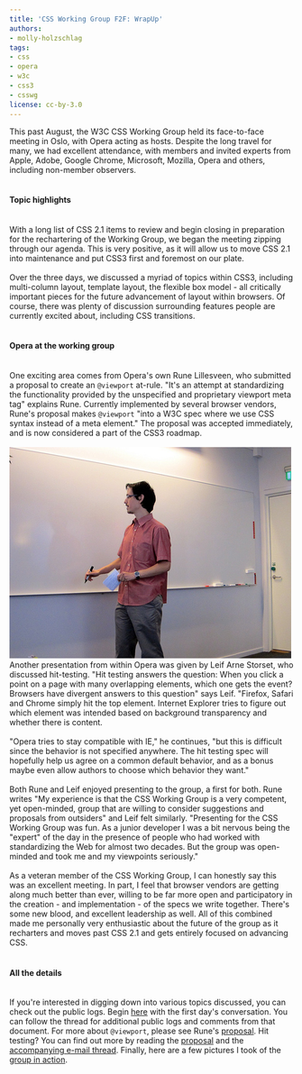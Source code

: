 ```yaml
---
title: 'CSS Working Group F2F: WrapUp'
authors:
- molly-holzschlag
tags:
- css
- opera
- w3c
- css3
- csswg
license: cc-by-3.0
---
```

This past August, the W3C CSS Working Group held its face-to-face meeting in Oslo, with Opera acting as hosts. Despite the long travel for many, we had excellent attendance, with members and invited experts from Apple, Adobe, Google Chrome, Microsoft, Mozilla, Opera and others, including non-member observers.<br/><br/><h4>Topic highlights</h4><br/>With a long list of CSS 2.1 items to review and begin closing in preparation for the rechartering of the Working Group, we began the meeting zipping through our agenda. This is very positive, as it will allow us to move CSS 2.1 into maintenance and put CSS3 first and foremost on our plate.<br/><br/>Over the three days, we discussed a myriad of topics within CSS3, including multi-column layout, template layout, the flexible box model - all critically important pieces for the future advancement of layout within browsers. Of course, there was plenty of discussion surrounding features people are currently excited about, including CSS transitions.<br/><br/><h4>Opera at the working group</h4><br/>One exciting area comes from Opera&#39;s own Rune Lillesveen, who submitted a proposal to create an <code>@viewport</code> at-rule. &quot;It&#39;s an attempt at standardizing the functionality provided by the unspecified and proprietary viewport meta tag&quot; explains Rune. Currently implemented by several browser vendors, Rune&#39;s proposal makes <code>@viewport</code> &quot;into a W3C spec where we use CSS syntax instead of a meta element.&quot; The proposal was accepted immediately, and is now considered a part of the CSS3 roadmap. <br/><br/><span class='imgright'><img alt='' src='/blog/css-working-group-f2f-wrapup/leif-csswg.jpg' /></span> Another presentation from within Opera was given by Leif Arne Storset, who discussed hit-testing. &quot;Hit testing answers the question: When you click a point on a page with many overlapping elements, which one gets the event? Browsers have divergent answers to this question&quot; says Leif. &quot;Firefox, Safari and Chrome simply hit the top element. Internet Explorer tries to figure out which element was intended based on background transparency and whether there is content.<br/><br/>&quot;Opera tries to stay compatible with IE,&quot; he continues, &quot;but this is difficult since the behavior is not specified anywhere. The hit testing spec will hopefully help us agree on a common default behavior, and as a bonus maybe even allow authors to choose which behavior they want.&quot; <br/><br/>Both Rune and Leif enjoyed presenting to the group, a first for both. Rune writes &quot;My experience is that the CSS Working Group is a very competent, yet open-minded, group that are willing to consider suggestions and proposals from outsiders&quot; and Leif felt similarly. &quot;Presenting for the CSS Working Group was fun. As a junior developer I was a bit nervous being the &quot;expert&quot; of the day in the presence of people who had worked with standardizing the Web for almost two decades. But the group was open-minded and took me and my viewpoints seriously.&quot;<br/><br/>As a veteran member of the CSS Working Group, I can honestly say this was an excellent meeting. In part, I feel that browser vendors are getting along much better than ever, willing to be far more open and participatory in the creation - and implementation - of the specs we write together. There&#39;s some new blood, and excellent leadership as well. All of this combined made me personally very enthusiastic about the future of the group as it recharters and moves past CSS 2.1 and gets entirely focused on advancing CSS.<br/><br/><h4>All the details</h4><br/>If you&#39;re interested in digging down into various topics discussed, you can check out the public logs. Begin <a href="http://lists.w3.org/Archives/Public/www-style/2010Sep/0001.html">here</a> with the first day&#39;s conversation. You can follow the thread for additional public logs and comments from that document. For more about <code>@viewport</code>, please see Rune&#39;s <a href="http://people.opera.com/rune/TR/ED-css-viewport-20100806/">proposal</a>. Hit testing? You can find out more by reading the <a href="http://people.opera.com/lstorset/TR/pointer-events/">proposal</a> and the <a href="http://lists.w3.org/Archives/Public/www-style/2010Aug/0407.html">accompanying e-mail thread</a>. Finally, here are a few pictures I took of the <a href="http://www.flickr.com/photos/mollyeh11/sets/72157624832412328/">group in action</a>.
